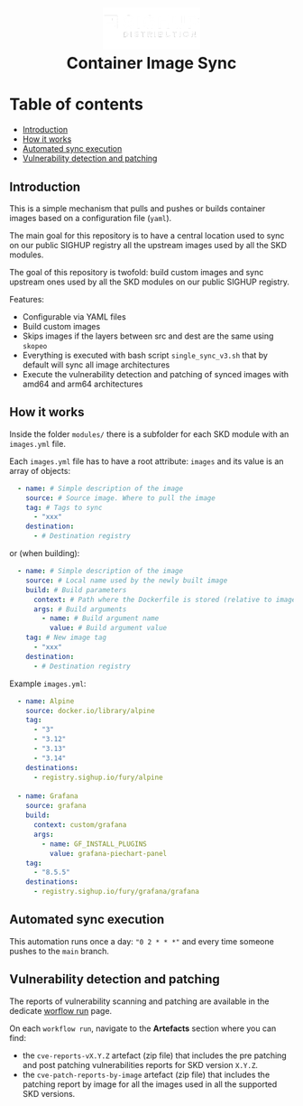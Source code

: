 <!-- markdownlint-disable MD033 -->
<h1 align="center">
<picture>
  <source media="(prefers-color-scheme: dark)" srcset="https://raw.githubusercontent.com/sighupio/distribution/refs/heads/main/docs/assets/white-logo.png">
  <source media="(prefers-color-scheme: light)" srcset="https://raw.githubusercontent.com/sighupio/distribution/refs/heads/main/docs/assets/black-logo.png">
  <img alt="Shows a black logo in light color mode and a white one in dark color mode." src="https://raw.githubusercontent.com/sighupio/distribution/refs/heads/main/docs/assets/white-logo.png">
</picture><br/>
  Container Image Sync
</h1>
<!-- markdownlint-enable MD033 -->

# Table of contents
- [Introduction](#introduction)
- [How it works](#how-it-works)
- [Automated sync execution](#automated-sync-execution)
- [Vulnerability detection and patching](#vulns-detect-and-patch)

## <a name="introduction">Introduction</a>

This is a simple mechanism that pulls and pushes or builds container images based on a configuration file (`yaml`).

The main goal for this repository is to have a central location used to sync on our public SIGHUP registry all the
upstream images used by all the SKD modules.

The goal of this repository is twofold: build custom images and sync upstream ones used by all the SKD modules on
our public SIGHUP registry.

Features:

- Configurable via YAML files
- Build custom images
- Skips images if the layers between src and dest are the same using `skopeo`
- Everything is executed with bash script `single_sync_v3.sh` that by default will sync all image architectures
- Execute the vulnerability detection and patching of synced images with amd64 and arm64 architectures

## <a name="how-it-works">How it works</a>

Inside the folder `modules/` there is a subfolder for each SKD module with an `images.yml` file.

Each `images.yml` file has to have a root attribute: `images` and its value is an array of objects:

```yaml
  - name: # Simple description of the image
    source: # Source image. Where to pull the image
    tag: # Tags to sync
      - "xxx"
    destination:
      - # Destination registry
```
or (when building):
```yaml
  - name: # Simple description of the image
    source: # Local name used by the newly built image
    build: # Build parameters
      context: # Path where the Dockerfile is stored (relative to images.yml file)
      args: # Build arguments
        - name: # Build argument name
          value: # Build argument value
    tag: # New image tag
      - "xxx"
    destination:
      - # Destination registry
```

Example `images.yml`:

```yaml
  - name: Alpine
    source: docker.io/library/alpine
    tag:
      - "3"
      - "3.12"
      - "3.13"
      - "3.14"
    destinations:
      - registry.sighup.io/fury/alpine

  - name: Grafana
    source: grafana
    build:
      context: custom/grafana
      args:
        - name: GF_INSTALL_PLUGINS
          value: grafana-piechart-panel
    tag:
      - "8.5.5"
    destinations:
      - registry.sighup.io/fury/grafana/grafana
```

## <a name="automated-sync-execution">Automated sync execution</a>

This automation runs once a day: `"0 2 * * *"` and every time someone pushes to the `main` branch.

## <a name="vulns-detect-and-patch">Vulnerability detection and patching</a>

The reports of vulnerability scanning and patching are available in the dedicate [worflow run](https://github.com/sighupio/container-image-sync/actions/workflows/cve-scan-and-patching.yml) page.

On each `workflow run`, navigate to the **Artefacts** section where you can find:

- the `cve-reports-vX.Y.Z` artefact (zip file) that includes the pre patching and post patching vulnerabilities reports for SKD version `X.Y.Z`.
- the `cve-patch-reports-by-image` artefact (zip file) that includes the patching report by image for all the images used in all the supported SKD versions.
